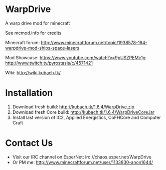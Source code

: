 WarpDrive
=========

A warp drive mod for minecraft

See mcmod.info for credits

Minecraft forum:
   http://www.minecraftforum.net/topic/1938578-164-warpdrive-mod-ships-space-lasers
   
Mod Showcase:
   https://www.youtube.com/watch?v=9pUSZPEMc1g
   http://www.twitch.tv/pyrostasis/c/4571421
   
Wiki:
   http://wiki.kubach.tk/

Installation
============
1. Download fresh build: http://kubach.tk/1.6.4/WarpDrive.zip
2. Download fresh Core build: http://kubach.tk/1.6.4/WarpDriveCore.jar
3. Install last version of IC2, Applied Energistics, CoFHCore and Computer Craft

Contact Us
==========
* Visit our IRC channel on EsperNet: irc://chaos.esper.net/WarpDrive
* Or PM me: http://www.minecraftforum.net/user/1133830-anon1644/
